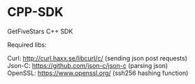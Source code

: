 # CPP-SDK
GetFiveStars C++ SDK

Required libs:

Curl: http://curl.haxx.se/libcurl/c/ (sending json post requests)<br />
Json-C: https://github.com/json-c/json-c (parsing json)<br />
OpenSSL: https://www.openssl.org/ (ssh256 hashing function)<br />
